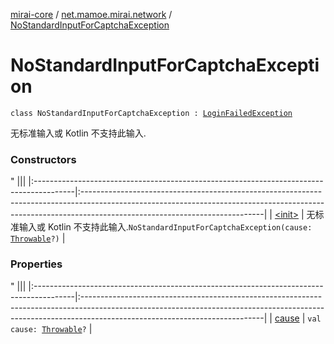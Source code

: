[mirai-core](../../index.md) / [net.mamoe.mirai.network](../index.md) / [NoStandardInputForCaptchaException](./index.md)

# NoStandardInputForCaptchaException

`class NoStandardInputForCaptchaException : `[`LoginFailedException`](../-login-failed-exception/index.md)

无标准输入或 Kotlin 不支持此输入.

### Constructors

"
                                    |||
                                    |:----------------------------------------------------------------------------------------|:---------------------------------------------------------------------------------------------------------------------------------------------------------------------------------------------------------|
                                    | [&lt;init&gt;](-init-.md) | 无标准输入或 Kotlin 不支持此输入.`NoStandardInputForCaptchaException(cause: `[`Throwable`](https://kotlinlang.org/api/latest/jvm/stdlib/kotlin/-throwable/index.html)`?)` |

### Properties

"
                                    |||
                                    |:----------------------------------------------------------------------------------------|:---------------------------------------------------------------------------------------------------------------------------------------------------------------------------------------------------------|
                                    | [cause](cause.md) | `val cause: `[`Throwable`](https://kotlinlang.org/api/latest/jvm/stdlib/kotlin/-throwable/index.html)`?` |

